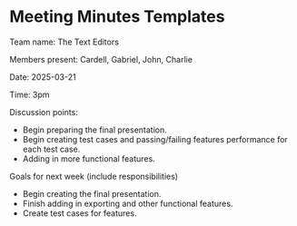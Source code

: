 # Meeting Minutes Templates

Team name: The Text Editors

Members present: Cardell, Gabriel, John, Charlie

Date: 2025-03-21

Time: 3pm

Discussion points:
* Begin preparing the final presentation. 
* Begin creating test cases and passing/failing features performance for each test case.
* Adding in more functional features.

Goals for next week (include responsibilities)
* Begin creating the final presentation.
* Finish adding in exporting and other functional features.
* Create test cases for features.